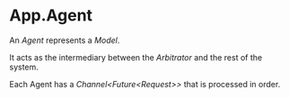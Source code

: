 # App.Agent

An *Agent* represents a *Model*.

It acts as the intermediary between the *Arbitrator* and the rest of the system.

Each Agent has a _Channel\<Future\<Request\>\>_ that is processed in order.







